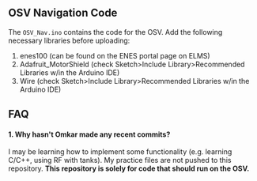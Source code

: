 ## OSV Navigation Code

The `OSV_Nav.ino` contains the code for the OSV. Add the following necessary
libraries before uploading:
1. enes100 (can be found on the ENES portal page on ELMS)
2. Adafruit_MotorShield (check Sketch>Include Library>Recommended Libraries w/in
    the Arduino IDE)
3. Wire (check Sketch>Include Library>Recommended Libraries w/in
    the Arduino IDE)

## FAQ

#### 1. Why hasn't Omkar made any recent commits?

I may be learning how to implement some functionality (e.g. learning C/C++,
    using RF with tanks). My practice files are not pushed to this repository.
    <b>This repository is solely for code that should run on the OSV.</b>
